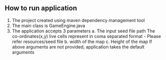 How to run application
----------------------
1. The project created using maven dependency management tool
2. The main class is GameEngine.java
3. The application accepts 3 parameters 
	a. The input seed file path
		The co-ordinates(x,y) live cells represent in coma separated format - Please refer resources/seed file
	b. width of the map
	c. Height of the map
  If above arguments are not provided, application takes the default arguments

 